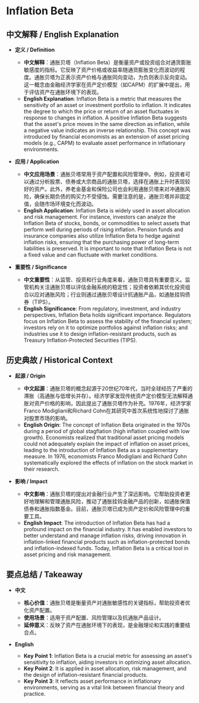 # Inflation Beta

## 中文解释 / English Explanation

* **定义 / Definition**  
  - **中文解释**：通胀贝塔（Inflation Beta）是衡量资产或投资组合对通货膨胀敏感度的指标。它反映了资产价格或收益率随通货膨胀变化而波动的程度。通胀贝塔为正表示资产价格与通胀同向变动，为负则表示反向变动。这一概念由金融经济学家在资产定价模型（如CAPM）的扩展中提出，用于评估资产在通胀环境下的表现。  
  - **English Explanation**: Inflation Beta is a metric that measures the sensitivity of an asset or investment portfolio to inflation. It indicates the degree to which the price or return of an asset fluctuates in response to changes in inflation. A positive Inflation Beta suggests that the asset's price moves in the same direction as inflation, while a negative value indicates an inverse relationship. This concept was introduced by financial economists as an extension of asset pricing models (e.g., CAPM) to evaluate asset performance in inflationary environments.

* **应用 / Application**  
  - **中文应用场景**：通胀贝塔常用于资产配置和风险管理中。例如，投资者可以通过分析股票、债券或大宗商品的通胀贝塔，选择在通胀上升时表现较好的资产。此外，养老金基金和保险公司也会利用通胀贝塔来对冲通胀风险，确保长期负债的购买力不受侵蚀。需要注意的是，通胀贝塔并非固定值，会随市场环境变化而波动。  
  - **English Application**: Inflation Beta is widely used in asset allocation and risk management. For instance, investors can analyze the Inflation Beta of stocks, bonds, or commodities to select assets that perform well during periods of rising inflation. Pension funds and insurance companies also utilize Inflation Beta to hedge against inflation risks, ensuring that the purchasing power of long-term liabilities is preserved. It is important to note that Inflation Beta is not a fixed value and can fluctuate with market conditions.

* **重要性 / Significance**  
  - **中文重要性**：从监管、投资和行业角度来看，通胀贝塔具有重要意义。监管机构关注通胀贝塔以评估金融系统的稳定性；投资者依赖其优化投资组合以应对通胀风险；行业则通过通胀贝塔设计抗通胀产品，如通胀挂钩债券（TIPS）。  
  - **English Significance**: From regulatory, investment, and industry perspectives, Inflation Beta holds significant importance. Regulators focus on Inflation Beta to assess the stability of the financial system; investors rely on it to optimize portfolios against inflation risks; and industries use it to design inflation-resistant products, such as Treasury Inflation-Protected Securities (TIPS).

## 历史典故 / Historical Context

* **起源 / Origin**  
  - **中文起源**：通胀贝塔的概念起源于20世纪70年代，当时全球经历了严重的滞胀（高通胀与低增长并存）。经济学家发现传统资产定价模型无法解释通胀对资产价格的影响，因此提出了通胀贝塔作为补充。1976年，经济学家Franco Modigliani和Richard Cohn在其研究中首次系统性地探讨了通胀对股票市场的影响。  
  - **English Origin**: The concept of Inflation Beta originated in the 1970s during a period of global stagflation (high inflation coupled with low growth). Economists realized that traditional asset pricing models could not adequately explain the impact of inflation on asset prices, leading to the introduction of Inflation Beta as a supplementary measure. In 1976, economists Franco Modigliani and Richard Cohn systematically explored the effects of inflation on the stock market in their research.

* **影响 / Impact**  
  - **中文影响**：通胀贝塔的提出对金融行业产生了深远影响。它帮助投资者更好地理解和管理通胀风险，推动了通胀挂钩金融产品的创新，如通胀保值债券和通胀指数基金。目前，通胀贝塔已成为资产定价和风险管理中的重要工具。  
  - **English Impact**: The introduction of Inflation Beta has had a profound impact on the financial industry. It has enabled investors to better understand and manage inflation risks, driving innovation in inflation-linked financial products such as inflation-protected bonds and inflation-indexed funds. Today, Inflation Beta is a critical tool in asset pricing and risk management.

## 要点总结 / Takeaway

* **中文**  
  - **核心价值**：通胀贝塔是衡量资产对通胀敏感性的关键指标，帮助投资者优化资产配置。  
  - **使用场景**：适用于资产配置、风险管理以及抗通胀产品设计。  
  - **延伸意义**：反映了资产在通胀环境下的表现，是金融理论和实践的重要结合点。  

* **English**  
  - **Key Point 1**: Inflation Beta is a crucial metric for assessing an asset's sensitivity to inflation, aiding investors in optimizing asset allocation.  
  - **Key Point 2**: It is applied in asset allocation, risk management, and the design of inflation-resistant financial products.  
  - **Key Point 3**: It reflects asset performance in inflationary environments, serving as a vital link between financial theory and practice.